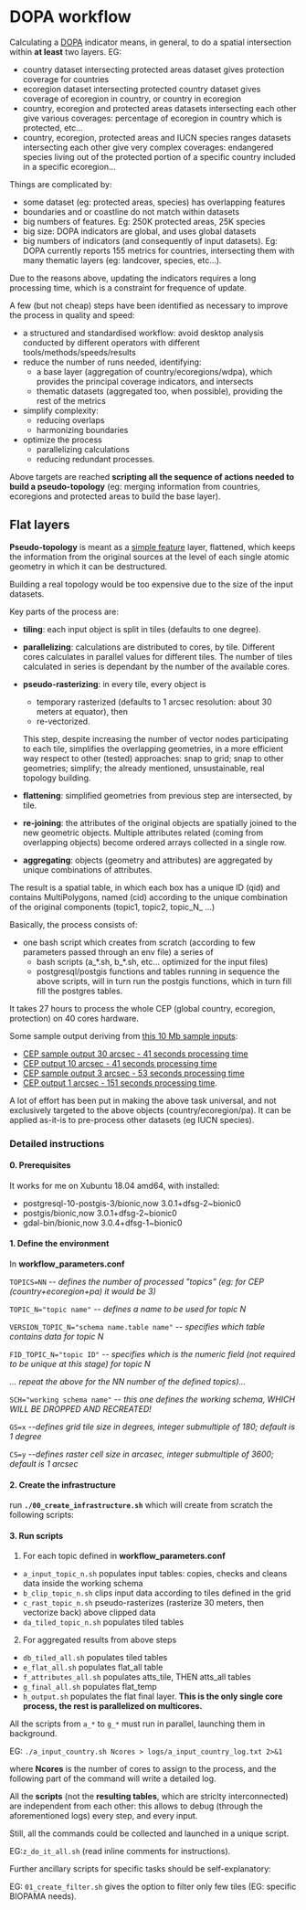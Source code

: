 # DOPA workflow

Calculating a [DOPA](https://dopa.jrc.ec.europa.eu/en) indicator means, in general, to do a spatial intersection within **at least** two layers. EG:

+  country dataset intersecting protected areas dataset gives protection coverage for countries
+  ecoregion dataset intersecting protected country dataset gives coverage of ecoregion in country, or country in ecoregion
+  country, ecoregion and protected areas datasets intersecting each other give various coverages: percentage of ecoregion in country which is protected, etc...
+  country, ecoregion, protected areas and IUCN species ranges datasets intersecting each other give very complex coverages: endangered species living out of the protected portion of a specific country included in a specific ecoregion...  

Things are complicated by:

+  some dataset (eg: protected areas, species) has overlapping features
+  boundaries and or coastline do not match within datasets
+  big numbers of features. Eg: 250K protected areas, 25K species
+  big size: DOPA indicators are global, and uses global datasets
+  big numbers of indicators (and consequently of input datasets). Eg: DOPA currently reports 155 metrics for countries, intersecting them with many thematic layers (eg: landcover, species, etc...).

Due to the reasons above, updating the indicators requires a long processing time, which is a constraint for frequence of update.

A few (but not cheap) steps have been identified as necessary to improve the process in quality and speed:

+  a structured and standardised workflow: avoid desktop analysis conducted by different operators with different tools/methods/speeds/results
+  reduce the number of runs needed, identifying:
    +  a base layer (aggregation of country/ecoregions/wdpa), which provides the principal coverage indicators, and intersects
    +  thematic datasets (aggregated too, when possible), providing the rest of the metrics
+  simplify complexity:
    +  reducing overlaps
    +  harmonizing boundaries
+  optimize the process
    +  parallelizing calculations
    +  reducing redundant processes.

Above targets are reached **scripting all the sequence of actions needed to build a pseudo-topology** (eg: merging information from countries, ecoregions and protected areas to build the base layer).

## Flat layers

**Pseudo-topology** is meant as a [simple feature](https://www.ogc.org/standards/sfa) layer, flattened, which keeps the information from the original sources at the level of each single atomic geometry in which it can be destructured.

Building a real topology would be too expensive due to the size of the input datasets.

Key parts of the process are:

+  **tiling**: each input object is split in tiles (defaults to one degree).
+  **parallelizing**: calculations are distributed to cores, by tile. Different cores calculates in parallel values for different tiles. The number of tiles calculated in series is dependant by the number of the available cores.
+  **pseudo-rasterizing**: in every tile, every object is
   +  temporary rasterized (defaults to 1 arcsec resolution: about 30 meters at equator), then
   +  re-vectorized.

   This step, despite increasing the number of vector nodes participating to each tile, simplifies the overlapping geometries, in a more efficient way respect to other (tested) approaches: snap to grid; snap to other geometries; simplify; the already mentioned, unsustainable, real topology building.

+  **flattening**: simplified geometries from previous step are intersected, by tile.
+  **re-joining**: the attributes of the original objects are spatially joined to the new geometric objects. Multiple attributes related (coming from overlapping objects) become ordered arrays collected in a single row.
+  **aggregating**:  objects (geometry and attributes) are aggregated by unique combinations of attributes.

The result is a spatial table, in which each box has a unique ID (qid) and contains MultiPolygons, named (cid) according to the unique combination of the original components (topic1, topic2, topic_N_ ...)

Basically, the process consists of:

+  one bash script which creates from scratch (according to few parameters passed through an env file) a series of
   +  bash scripts (a\_\*.sh, b\_\*.sh, etc... optimized for the input files) 
   +  postgresql/postgis functions and tables
   running in sequence the above scripts, will in turn run the postgis functions, which in turn fill fill the postgres tables.

It takes 27 hours to process the whole CEP (global country, ecoregion, protection) on 40 cores hardware.

Some sample output deriving from [this 10 Mb sample inputs](./cep_sample/dopa_cep_input_sample.gpkg.tar.7z):

+  [CEP sample output 30 arcsec - 41 seconds processing time](./cep_sample/dopa_cep_output_sample_30arcsec_41sec.geojson)
+  [CEP output 10 arcsec - 41 seconds processing time](./cep_sample/dopa_cep_output_sample_10arcsec_41sec.geojson)
+  [CEP sample output 3 arcsec - 53 seconds processing time](./cep_sample/dopa_cep_output_sample_3arcsec_53sec.geojson)
+  [CEP output 1 arcsec - 151 seconds processing time](./cep_sample/dopa_cep_output_sample_1arcsec_151sec.geojson).

A lot of effort has been put in making the above task universal, and not exclusively targeted to the above objects (country/ecoregion/pa).
It can be applied as-it-is to pre-process other datasets (eg IUCN species).

### Detailed instructions

#### 0.  Prerequisites

It works for me on Xubuntu 18.04 amd64, with installed:

+  postgresql-10-postgis-3/bionic,now 3.0.1+dfsg-2~bionic0
+  postgis/bionic,now 3.0.1+dfsg-2~bionic0
+  gdal-bin/bionic,now 3.0.4+dfsg-1~bionic0

#### 1.  Define the environment

In **workflow_parameters.conf**

`TOPICS=NN` -- _defines the number of processed "topics" (eg: for CEP (country+ecoregion+pa) it would be 3)_

`TOPIC_N="topic name"` -- _defines a name to be used for topic N_

`VERSION_TOPIC_N="schema name.table name"` -- _specifies which table contains data for topic N_

`FID_TOPIC_N="topic ID"` -- _specifies which is the numeric field (not required to be unique at this stage) for topic N_

_... repeat the above for the NN number of the defined topics)..._

`SCH="working schema name"` -- _this one defines the working schema, WHICH WILL BE DROPPED AND RECREATED!_

`GS=x` --_defines grid tile size in degrees, integer submultiple of 180; default is 1 degree_

`CS=y` --_defines raster cell size in arcasec, integer submultiple of 3600; default is 1 arcsec_

#### 2.  Create the infrastructure

run **`./00_create_infrastructure.sh`** which will create from scratch the following scripts:

#### 3.  Run scripts

1.  For each topic defined in **workflow_parameters.conf**
  +  `a_input_topic_n.sh` populates input tables: copies, checks and cleans data inside the working schema
  +  `b_clip_topic_n.sh` clips input data according to tiles defined in the grid
  +  `c_rast_topic_n.sh` pseudo-rasterizes (rasterize 30 meters, then vectorize back) above clipped data
  +  `da_tiled_topic_n.sh` populates tiled tables
2.  For aggregated results from above steps
  +  `db_tiled_all.sh` populates tiled tables
  +  `e_flat_all.sh` populates flat_all table
  +  `f_attributes_all.sh` populates atts_tile, THEN atts_all tables
  +  `g_final_all.sh` populates flat_temp
  +  `h_output.sh` populates the flat final layer. **This is the only single core process, the rest is parallelized on multicores.**

All the scripts from `a_*` to `g_*` must run in parallel, launching them in background.

EG: `./a_input_country.sh Ncores > logs/a_input_country_log.txt 2>&1`

where **Ncores** is the number of cores to assign to the process, and the following part of the command will write a detailed log.

All the **scripts** (not the **resulting tables**, which are striclty interconnected) are independent from each other: this allows to debug (through the aforementioned logs) every step, and every input.

Still, all the commands could be collected and launched in a unique script.

EG:`z_do_it_all.sh` (read inline comments for instructions).

Further ancillary scripts for specific tasks should be self-explanatory:

EG: `01_create_filter.sh` gives the option to filter only few tiles (EG: specific BIOPAMA needs).
